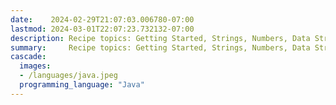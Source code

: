```yaml
---
date:    2024-02-29T21:07:03.006780-07:00
lastmod: 2024-03-01T22:07:23.732132-07:00
description: Recipe topics: Getting Started, Strings, Numbers, Data Structures, Good Coding Practices, Files and I/O, Dates and Times, Data and Text Processing,…
summary:     Recipe topics: Getting Started, Strings, Numbers, Data Structures, Good Coding Practices, Files and I/O, Dates and Times, Data and Text Processing,…
cascade:
  images:
  - /languages/java.jpeg
  programming_language: "Java"
---
```

